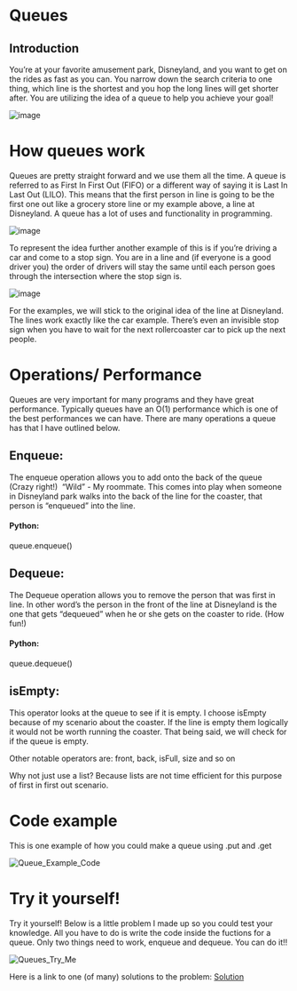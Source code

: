 # Queues

## Introduction


You’re at your favorite amusement park, Disneyland, and you want to get on the rides as fast as you can. 
You narrow down the search criteria to one thing, which line is the shortest and you hop the long lines will get shorter after. 
You are utilizing the idea of a queue to help you achieve your goal!


![image](https://user-images.githubusercontent.com/108925950/229265999-85b7e4b5-044d-42b3-a1aa-8bcaaf87e381.png)

# How queues work

Queues are pretty straight forward and we use them all the time. 
A queue is referred to as First In First Out (FIFO) or a different way of saying it is Last In Last Out (LILO). 
This means that the first person in line is going to be the first one out like a grocery store line or my example above, a line at Disneyland. 
A queue has a lot of uses and functionality in programming.

![image](https://user-images.githubusercontent.com/108925950/229266069-45db0927-54ca-4258-a920-d9a73db595cb.png)


To represent the idea further another example of this is if you’re driving a car and come to a stop sign. 
You are in a line and (if everyone is a good driver you) the order of drivers will stay the same until each person goes 
through the intersection where the stop sign is.

![image](https://user-images.githubusercontent.com/108925950/229266092-3f95622e-f56d-4b94-aed3-4ba4d0ad90ef.png)


For the examples, we will stick to the original idea of the line at Disneyland. 
The lines work exactly like the car example. There’s even an invisible stop sign when you have to wait for the 
next rollercoaster car to pick up the next people.

# Operations/ Performance

Queues are very important for many programs and they have great performance. Typically queues have an O(1) performance which is one of the best performances we can have. There are many operations a queue has that I have outlined below.


## Enqueue:
The enqueue operation allows you to add onto the back of the queue (Crazy right!)  “Wild” - My roommate. This comes into play when someone in Disneyland park walks into the back of the line for the coaster, that person is “enqueued” into the line.

#### Python:

queue.enqueue()

## Dequeue:
The Dequeue operation allows you to remove the person that was first in line. In other word’s the person in the front of the line at Disneyland is the one that gets “dequeued” when he or she gets on the coaster to ride. (How fun!)

#### Python:

queue.dequeue()

## isEmpty:
This operator looks at the queue to see if it is empty. I choose isEmpty because of my scenario about the coaster. If the line is empty them logically it would not be worth running the coaster. That being said, we will check for if the queue is empty.


Other notable operators are: front, back, isFull, size and so on

Why not just use a list? Because lists are not time efficient for this purpose of first in first out scenario.

# Code example

This is one example of how you could make a queue using .put and .get

![Queue_Example_Code](https://user-images.githubusercontent.com/108925950/229269510-3ddc2cc3-5f88-483d-9bfc-5b2e3e05cc1e.jpg)



# Try it yourself!

Try it yourself! Below is a little problem I made up so you could test your knowledge. All you have to do is write the code inside the fuctions for a queue. Only two things need to work, enqueue and dequeue. You can do it!!

![Queues_Try_Me](https://user-images.githubusercontent.com/108925950/229268473-c81798c6-1864-49f2-bccd-c42281235cd4.jpg)



Here is a link to one (of many) solutions to the problem: [Solution](https://github.com/Cartman3/Data_Structures_Tutorial/blob/main/Queues_Try_It_Yourself_solution.py)
